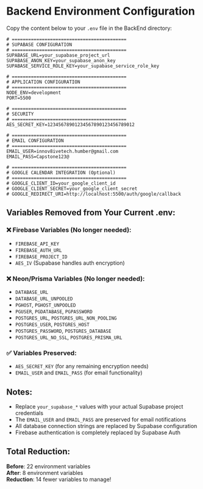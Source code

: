 # Backend Environment Configuration

Copy the content below to your `.env` file in the BackEnd directory:

```env
# ==========================================
# SUPABASE CONFIGURATION
# ==========================================
SUPABASE_URL=your_supabase_project_url
SUPABASE_ANON_KEY=your_supabase_anon_key
SUPABASE_SERVICE_ROLE_KEY=your_supabase_service_role_key

# ==========================================
# APPLICATION CONFIGURATION
# ==========================================
NODE_ENV=development
PORT=5500

# ==========================================
# SECURITY
# ==========================================
AES_SECRET_KEY=12345678901234567890123456789012

# ==========================================
# EMAIL CONFIGURATION
# ==========================================
EMAIL_USER=innov8ivetech.humber@gmail.com
EMAIL_PASS=Capstone123@

# ==========================================
# GOOGLE CALENDAR INTEGRATION (Optional)
# ==========================================
# GOOGLE_CLIENT_ID=your_google_client_id
# GOOGLE_CLIENT_SECRET=your_google_client_secret
# GOOGLE_REDIRECT_URI=http://localhost:5500/auth/google/callback
```

## Variables Removed from Your Current .env:

### ❌ Firebase Variables (No longer needed):
- `FIREBASE_API_KEY`
- `FIREBASE_AUTH_URL`
- `FIREBASE_PROJECT_ID`
- `AES_IV` (Supabase handles auth encryption)

### ❌ Neon/Prisma Variables (No longer needed):
- `DATABASE_URL`
- `DATABASE_URL_UNPOOLED`
- `PGHOST`, `PGHOST_UNPOOLED`
- `PGUSER`, `PGDATABASE`, `PGPASSWORD`
- `POSTGRES_URL`, `POSTGRES_URL_NON_POOLING`
- `POSTGRES_USER`, `POSTGRES_HOST`
- `POSTGRES_PASSWORD`, `POSTGRES_DATABASE`
- `POSTGRES_URL_NO_SSL`, `POSTGRES_PRISMA_URL`

### ✅ Variables Preserved:
- `AES_SECRET_KEY` (for any remaining encryption needs)
- `EMAIL_USER` and `EMAIL_PASS` (for email functionality)

## Notes:
- Replace `your_supabase_*` values with your actual Supabase project credentials
- The `EMAIL_USER` and `EMAIL_PASS` are preserved for email notifications
- All database connection strings are replaced by Supabase configuration
- Firebase authentication is completely replaced by Supabase Auth

## Total Reduction:
**Before**: 22 environment variables  
**After**: 8 environment variables  
**Reduction**: 14 fewer variables to manage! 